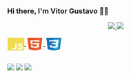 ### Hi there, I'm Vitor Gustavo 🖖🏽

<div align="center">
  <a href="https://github.com/vitor-gus">
  <img height="180em" src="https://github-readme-stats.vercel.app/api?username=vitor-gus&show_icons=true&theme=merko&include_all_commits=true&count_private=true"/>
  <img height="180em" src="https://github-readme-stats.vercel.app/api/top-langs/?username=vitor-gus&layout=compact&langs_count=7&theme=merko"/>
</div>
<div style="display: inline_block"><br>
  <img align="center" alt="VGus-Js" height="30" width="40" src="https://raw.githubusercontent.com/devicons/devicon/master/icons/javascript/javascript-plain.svg">
  <img align="center" alt="VGus-HTML" height="30" width="40" src="https://raw.githubusercontent.com/devicons/devicon/master/icons/html5/html5-original.svg">
  <img align="center" alt="VGus-CSS" height="30" width="40" src="https://raw.githubusercontent.com/devicons/devicon/master/icons/css3/css3-original.svg"
 </div>
  
  ##
  
  <div> 
 
  <a href="https://instagram.com/vitorgustavo.s" target="_blank"><img src="https://img.shields.io/badge/-Instagram-%23E4405F?style=for-the-badge&logo=instagram&logoColor=white" target="_blank"></a>
  <a href = "mailto:vitorgustavo.ssantos@gmail.com"><img src="https://img.shields.io/badge/-Gmail-%23333?style=for-the-badge&logo=gmail&logoColor=white" target="_blank"></a>
  <a href="https://www.linkedin.com/in/vitorguss/" target="_blank"><img src="https://img.shields.io/badge/-LinkedIn-%230077B5?style=for-the-badge&logo=linkedin&logoColor=white" target="_blank"></a> 
 
</div>
<!--
**vitor-gus/vitor-gus** is a ✨ _special_ ✨ repository because its `README.md` (this file) appears on your GitHub profile.

Here are some ideas to get you started:

- 🔭 I’m currently working on ...
- 🌱 I’m currently learning ...
- 👯 I’m looking to collaborate on ...
- 🤔 I’m looking for help with ...
- 💬 Ask me about ...
- 📫 How to reach me: ...
- 😄 Pronouns: ...
- ⚡ Fun fact: ...
-->
